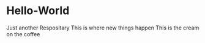 # Hello-World
Just another Respositary
This is where new things happen
This is the cream on the coffee
